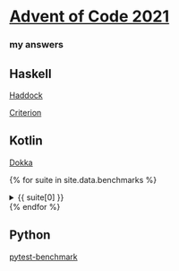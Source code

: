 # [Advent of Code 2021](https://adventofcode.com/2021)
### my answers

## Haskell

[Haddock](haddock/index.html)

[Criterion](aoc2021-bench.html)

## Kotlin

[Dokka](dokka/index.html)

{% for suite in site.data.benchmarks %}
<details>
  <summary>{{ suite[0] }}</summary>
  <pre></pre>
  <script>
    document.currentScript.previousElementSibling.innerText = JSON.stringify({{ suite[1] | jsonify }}, null, 4);
  </script>
</details>
{% endfor %}

## Python

[pytest-benchmark](benchmark.svg)
